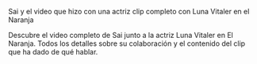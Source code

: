 Sai y el video que hizo con una actriz clip completo con Luna Vitaler en el Naranja

Descubre el video completo de Sai junto a la actriz Luna Vitaler en El Naranja. Todos los detalles sobre su colaboración y el contenido del clip que ha dado de qué hablar.
